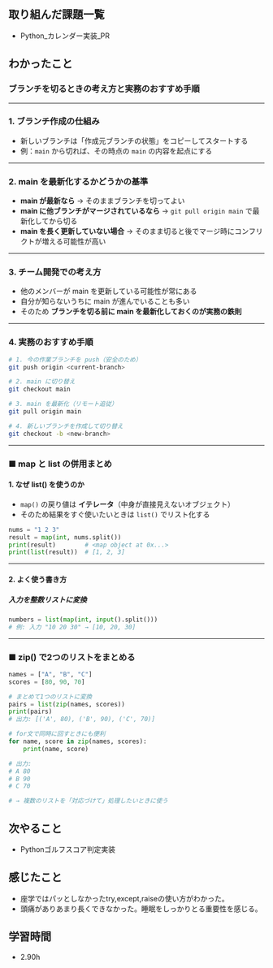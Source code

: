 ## 取り組んだ課題一覧  
- Python_カレンダー実装_PR

## わかったこと
### ブランチを切るときの考え方と実務のおすすめ手順

---

### 1. ブランチ作成の仕組み
- 新しいブランチは「作成元ブランチの状態」をコピーしてスタートする  
- 例：`main` から切れば、その時点の `main` の内容を起点にする  

---

### 2. main を最新化するかどうかの基準
- **main が最新なら** → そのままブランチを切ってよい  
- **main に他ブランチがマージされているなら** → `git pull origin main` で最新化してから切る  
- **main を長く更新していない場合** → そのまま切ると後でマージ時にコンフリクトが増える可能性が高い  

---

### 3. チーム開発での考え方
- 他のメンバーが main を更新している可能性が常にある  
- 自分が知らないうちに main が進んでいることも多い  
- そのため **ブランチを切る前に main を最新化しておくのが実務の鉄則**  

---

### 4. 実務のおすすめ手順
```bash
# 1. 今の作業ブランチを push（安全のため）
git push origin <current-branch>

# 2. main に切り替え
git checkout main

# 3. main を最新化（リモート追従）
git pull origin main

# 4. 新しいブランチを作成して切り替え
git checkout -b <new-branch>
```

---

### ■ map と list の併用まとめ

#### 1. なぜ list() を使うのか
- `map()` の戻り値は **イテレータ**（中身が直接見えないオブジェクト）
- そのため結果をすぐ使いたいときは `list()` でリスト化する

```python
nums = "1 2 3"
result = map(int, nums.split())
print(result)        # <map object at 0x...>
print(list(result))  # [1, 2, 3]
```

---

#### 2. よく使う書き方
##### 入力を整数リストに変換
```python
numbers = list(map(int, input().split()))
# 例: 入力 "10 20 30" → [10, 20, 30]
```

---

### ■ zip() で2つのリストをまとめる
```python
names = ["A", "B", "C"]
scores = [80, 90, 70]

# まとめて1つのリストに変換
pairs = list(zip(names, scores))
print(pairs)
# 出力: [('A', 80), ('B', 90), ('C', 70)]

# for文で同時に回すときにも便利
for name, score in zip(names, scores):
    print(name, score)

# 出力:
# A 80
# B 90
# C 70

# → 複数のリストを「対応づけて」処理したいときに使う
```


## 次やること
- Pythonゴルフスコア判定実装

## 感じたこと
- 座学ではパッとしなかったtry,except,raiseの使い方がわかった。
- 頭痛がありあまり長くできなかった。睡眠をしっかりとる重要性を感じる。

## 学習時間
- 2.90h
